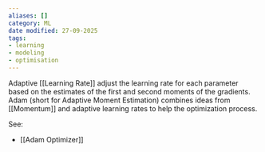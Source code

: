 ```yaml
---
aliases: []
category: ML
date modified: 27-09-2025
tags:
- learning
- modeling
- optimisation
---
```

Adaptive [[Learning Rate]] adjust the learning rate for each parameter based on the estimates of the first and second moments of the gradients. Adam (short for Adaptive Moment Estimation) combines ideas from [[Momentum]] and adaptive learning rates to help the optimization process.

See:
-  [[Adam Optimizer]]